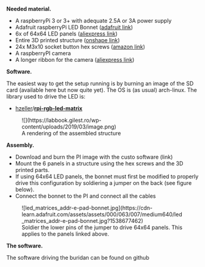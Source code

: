 **Needed material.**

*   A <g class="gr_ gr_9 gr-alert gr_spell gr_inline_cards gr_run_anim ContextualSpelling ins-del multiReplace" id="9" data-gr-id="9">raspberryPi</g> 3 or 3+ with adequate 2.5A or 3A power supply
*   Adafruit raspberryPi LED Bonnet ([<g class="gr_ gr_12 gr-alert gr_spell gr_inline_cards gr_run_anim ContextualSpelling" id="12" data-gr-id="12">adafruit</g> link](https://learn.adafruit.com/adafruit-rgb-matrix-bonnet-for-raspberry-pi/pinouts))
*   6x of 64x64 LED panels ([<g class="gr_ gr_13 gr-alert gr_spell gr_inline_cards gr_run_anim ContextualSpelling" id="13" data-gr-id="13">aliexpress</g> link](https://www.aliexpress.com/item/Lowest-price-HD-indoor-p2-led-matrix-module-rgb-full-color-hub75-meeting-room-exhibition-led/32855362755.html?spm=a2g0s.9042311.0.0.2f904c4dHzs5Gd))
*   Entire 3D printed structure ([<g class="gr_ gr_10 gr-alert gr_spell gr_inline_cards gr_run_anim ContextualSpelling ins-del multiReplace" id="10" data-gr-id="10">onshape</g> link](https://cad.onshape.com/documents/914f60e8de4505754637efa6/w/804bacbd8ed48cb144be61ba/e/f97159b07fc228720e815eb4))
*   24x M3x10 socket button hex screws ([amazon link](https://www.amazon.co.uk/gp/product/B008RLY23U/ref=oh_aui_search_asin_title?ie=UTF8&psc=1))
*   A <g class="gr_ gr_11 gr-alert gr_spell gr_inline_cards gr_run_anim ContextualSpelling ins-del multiReplace" id="11" data-gr-id="11">raspberryPI</g> camera
*   A longer ribbon for the camera ([<g class="gr_ gr_14 gr-alert gr_spell gr_inline_cards gr_run_anim ContextualSpelling" id="14" data-gr-id="14">aliexpress</g> link](https://www.aliexpress.com/item/15Pin-Ribbon-Flex-CSI-Cable-with-15cm-30cm-50cm-100cm-200cm-Length-for-Raspberry-Pi/32889005025.html?spm=a2g0s.9042311.0.0.2f904c4dHzs5Gd))

**Software.**

The easiest way to get the setup running is by burning an image of the SD card (available here but now quite yet). The OS is (as usual) arch-<g class="gr_ gr_5 gr-alert gr_spell gr_inline_cards gr_run_anim ContextualSpelling ins-del multiReplace" id="5" data-gr-id="5">linux</g>. The library used to drive the LED is:

*   [hzeller](https://github.com/hzeller)/**[rpi-rgb-led-matrix](https://github.com/hzeller/rpi-rgb-led-matrix)[](https://github.com/BNNorman/rpi-rgb-led-matrix-animator)**

<figure class="wp-block-image">![](https://labbook.gilest.ro/wp-content/uploads/2019/03/image.png)

<figcaption>A rendering of the assembled structure</figcaption>

</figure>

**Assembly.**

*   Download and burn the PI image with the custo software (link)
*   Mount the 6 panels in a structure using the hex screws and the 3D printed parts.
*   If using 64x64 LED panels, the bonnet must first be modified to properly drive this configuration by soldiering a jumper on the back (see figure below).
*   Connect the bonnet to the PI and connect all the cables

<figure class="wp-block-image">![led_matrices_addr-e-pad-bonnet.jpg](https://cdn-learn.adafruit.com/assets/assets/000/063/007/medium640/led_matrices_addr-e-pad-bonnet.jpg?1538677462)

<figcaption>Soldier the lower pins of the jumper to drive 64x64 panels. This applies to the panels linked above.</figcaption>

</figure>

**The software.**

The software driving the buridan can be found on github
